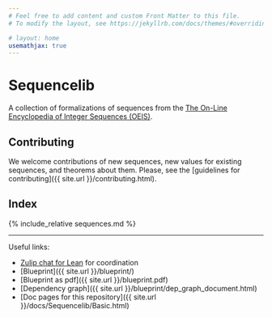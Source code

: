 ```yaml
---
# Feel free to add content and custom Front Matter to this file.
# To modify the layout, see https://jekyllrb.com/docs/themes/#overriding-theme-defaults

# layout: home
usemathjax: true
---
```


# Sequencelib

A collection of formalizations of sequences from the 
[The On-Line Encyclopedia of Integer Sequences (OEIS)](https://oeis.org/).

## Contributing

We welcome contributions of new sequences, new values for existing sequences, and
theorems about them. Please, see the 
[guidelines for contributing]({{ site.url }}/contributing.html).

## Index

{% include_relative sequences.md %}

---

Useful links:

* [Zulip chat for Lean](https://leanprover.zulipchat.com/) for coordination
* [Blueprint]({{ site.url }}/blueprint/)
* [Blueprint as pdf]({{ site.url }}/blueprint.pdf)
* [Dependency graph]({{ site.url }}/blueprint/dep_graph_document.html)
* [Doc pages for this repository]({{ site.url }}/docs/Sequencelib/Basic.html)